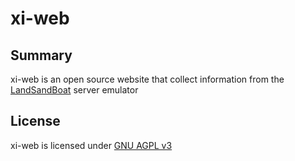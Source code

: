 # xi-web

## Summary
xi-web is an open source website that collect information from the [LandSandBoat](https://github.com/LandSandBoat/server) server emulator

## License
xi-web is licensed under [GNU AGPL v3](https://github.com/kaincenteno/xi-web/blob/main/LICENSE)